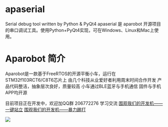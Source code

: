 # apaserial
Serial debug tool written by Python &amp; PyQt4
apaserial 是 aparobot 开源项目的串口调试工具。使用Python+PyQt4实现，可在Windows、Linux和Mac上使用。

# Aparobot 简介
Aparobot是一款基于FreeRTOS的开源平衡小车，运行在STM32f103RCT6/C8T6芯片上
由几个科技从业爱好者利用周末时间合作开发
产品代码整洁，抽象层次良好，质量较高
小车通过BLE蓝牙与手机通信
固件与手机APP均开源

目前项目正在开发中，欢迎加QQ群 206772276 学习交流
[围观我们的开发机——一键站立](http://v.youku.com/v_show/id_XMzE3MzU0MDc0NA==.html?spm=a2h0k.8191407.0.0&from=s1.8-1-1.2)
[围观我们的开发机——暴力踢打](http://v.youku.com/v_show/id_XMzE3MzU0Mjk4OA==.html?spm=a2h0k.8191407.0.0&from=s1.8-1-1.2)


![](https:/github.com/aparobot/snapshort.png)
